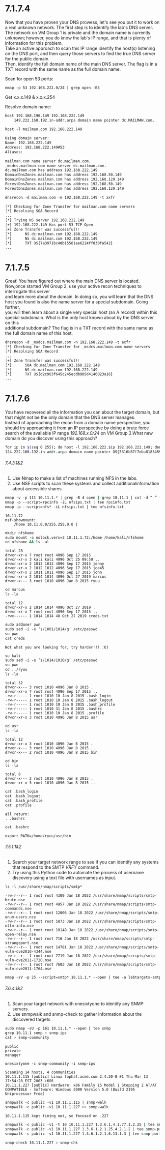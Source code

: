 
# 7.1.7.4
Now that you have proven your DNS prowess, let's see you put it to work on a real unknown network. The first step is to identify the lab's DNS server.  
The network on VM Group 1 is private and the domain name is currently unknown; however, you do know the lab's IP range, and that is plenty of information for this problem.  
Take an active approach to scan this IP range identify the host(s) listening on the DNS port, and then query those servers to find the true DNS server for the public domain.  
Then, identify the full domain name of the main DNS server. The flag is in a TXT record with the same name as the full domain name.

Scan for open 53 ports:
```bash
nmap -p 53 192.168.222.0/24 | grep open -B5
```

Get x.x.x.149 & x.x.x.254

Resolve domain name:
```bash
host 192.168.196.149 192.168.222.149  
	149.222.168.192.in-addr.arpa domain name pointer dc.MAILMAN.com.
```

```bash
host -l mailman.com 192.168.222.149  
  
Using domain server:  
Name: 192.168.222.149  
Address: 192.168.222.149#53  
Aliases:   
  
mailman.com name server dc.mailman.com.  
_msdcs.mailman.com name server dc.mailman.com.  
dc.mailman.com has address 192.168.222.149  
DomainDnsZones.mailman.com has address 192.168.50.149  
DomainDnsZones.mailman.com has address 192.168.120.149  
ForestDnsZones.mailman.com has address 192.168.50.149  
ForestDnsZones.mailman.com has address 192.168.120.149
```

```bash
dnsrecon -d mailman.com -n 192.168.222.149 -t axfr  
  
[*] Checking for Zone Transfer for mailman.com name servers  
[*] Resolving SOA Record  
...
[*] Trying NS server 192.168.222.149  
[+] 192.168.222.149 Has port 53 TCP Open  
[+] Zone Transfer was successful!!  
[*]      NS dc.mailman.com 192.168.222.149  
[*]      NS dc.mailman.com 192.168.222.149  
[*]      TXT OS{7a3971bc48b15581ae6224ff830fa542}  
...
```


# 7.1.7.5
Great! You have figured out where the main DNS server is located. Now,once started VM Group 2, use your active recon techniques to interrogate this server  
and learn more about the domain. In doing so, you will learn that the DNS host you found is also the name server for a special subdomain. Going further,  
you will then learn about a single very special host (an A record) within this special subdomain. What is the only host known about by the DNS server on this  
additional subdomain? The flag is in a TXT record with the same name as the full domain name of this host.

```bash
dnsrecon -d _msdcs.mailman.com -n 192.168.222.149 -t axfr  
[*] Checking for Zone Transfer for _msdcs.mailman.com name servers  
[*] Resolving SOA Record  
...  
[+] Zone Transfer was successful!!  
[*]      SOA dc.mailman.com 192.168.222.149  
[*]      NS dc.mailman.com 192.168.222.149  
[*]      TXT OS{d2c903f645c245ecdb985d4146023a16}
...
```


# 7.1.7.6
You have recovered all the information you can about the target domain, but that might not be the only domain that the DNS server manages.  
Instead of approaching the recon from a domain name perspective, you should try approaching it from an IP perspective by doing a brute force  
search of the available IP range _192.168.x.0/24_ on VM Group 3.What new domain do you discover using this approach?

```bash
for ip in $(seq 0 255); do host -l 192.168.222.$ip 192.168.222.149; done | grep OS  
124.222.168.192.in-addr.arpa domain name pointer OS{5316b87f7eba818345990ed723821dce}.
```


###### 7.4.3.1&2
1. Use Nmap to make a list of machines running NFS in the labs.  
2. Use NSE scripts to scan these systems and collect additionalinformation about accessible shares.

```bash
nmap -v -p 111 10.11.1.* | grep -B 4 open | grep 10.11.1 | cut -d “ ” -f5 > nfsips.txt  
nmap -p --script=rpcinfo -iL nfsips.txt | tee rpcinfo.txt  
nmap -p --script=nfs* -iL nfsips.txt | tee nfsinfo.txt
```
	10.11.72
	nsf-showmount:
		/home 10.11.0.0/255.255.0.0 |


```bash
mkdir nfshome  
sudo mount -o nolock,vers=3 10.11.1.72:/home /home/kali/nfshome  
cd nfshome && ls -al
```
	total 28  
	drwxr-xr-x 7 root root 4096 Sep 17 2015 .  
	drwxr-xr-x 3 kali kali 4096 Oct 25 09:50 ..  
	drwxr-xr-x 2 1013 1013 4096 Sep 17 2015 jenny  
	drwxr-xr-x 2 1012 1012 4096 Sep 17 2015 joe45  
	drwxr-xr-x 2 1011 1011 4096 Sep 17 2015 john  
	drwxr-xr-x 2 1014 1014 4096 Oct 27 2019 marcus  
	drwxr-x--- 3 root 1010 4096 Jan 8 2015 ryuu  

  
```bash
cd marcus  
ls -la
```
	total 12  
	drwxr-xr-x 2 1014 1014 4096 Oct 27 2019 .  
	drwxr-xr-x 7 root root 4096 Sep 17 2015 ..  
	-rwx------ 1 1014 1014 48 Oct 27 2019 creds.txt  
 
  
```bash
sudo adduser pwn  
sudo sed -i -e ‘s/1001/1014/g’ /etc/passwd  
su pwn  
cat creds
```
	Not what you are looking for, try harder!!! :O)  


```bash
su kali  
sudo sed -i -e ‘s/1014/1010/g’ /etc/passwd  
su pwn  
cd ../ryuu  
ls -la
```
	total 32  
	drwxr-x--- 3 root 1010 4096 Jan 8 2015 .  
	drwxr-xr-x 7 root root 4096 Sep 17 2015 ..  
	-rw-r----- 1 root 1010 10 Jan 8 2015 .bash_login  
	-rw-r----- 1 root 1010 10 Jan 8 2015 .bash_logout  
	-rw-r----- 1 root 1010 10 Jan 8 2015 .bash_profile  
	-rw-r----- 1 root 1010 31 Jan 8 2015 .bashrc  
	-rw-r----- 1 root 1010 10 Jan 8 2015 .profile  
	drwxr-xr-x 3 root 1010 4096 Jan 8 2015 usr  


```bash
cd usr  
ls -la
```
	total 12  
	drwxr-xr-x 3 root 1010 4096 Jan 8 2015 .  
	drwxr-x--- 3 root 1010 4096 Jan 8 2015 ..  
	drwxr-x--- 2 root 1010 4096 Jan 8 2015 bin  


```bash
cd bin  
ls -la
```
	total 8  
	drwxr-x--- 2 root 1010 4096 Jan 8 2015 .  
	drwxr-xr-x 3 root 1010 4096 Jan 8 2015 ..  


```bash
cat .bash_login  
cat .bash_logout  
cat .bash_profile  
cat .profile  
```
	all return:  
	. .bashrc  


```bash
cat .bashrc
```
	export PATH=/home/ryuu/usr/bin



###### 7.5.1.1&2
1. Search your target network range to see if you can identify any systems that respond to the SMTP _VRFY_ command.  
2. Try using this Python code to automate the process of username discovery using a text file with usernames as input.  

```bash
ls -l /usr/share/nmap/scripts/smtp*
```
	-rw-r--r-- 1 root root 4309 Jan 18 2022 /usr/share/nmap/scripts/smtp-brute.nse  
	-rw-r--r-- 1 root root 4957 Jan 18 2022 /usr/share/nmap/scripts/smtp-commands.nse  
	-rw-r--r-- 1 root root 12006 Jan 18 2022 /usr/share/nmap/scripts/smtp-enum-users.nse  
	-rw-r--r-- 1 root root 5873 Jan 18 2022 /usr/share/nmap/scripts/smtp-ntlm-info.nse  
	-rw-r--r-- 1 root root 10148 Jan 18 2022 /usr/share/nmap/scripts/smtp-open-relay.nse  
	-rw-r--r-- 1 root root 716 Jan 18 2022 /usr/share/nmap/scripts/smtp-strangeport.nse  
	-rw-r--r-- 1 root root 14781 Jan 18 2022 /usr/share/nmap/scripts/smtp-vuln-cve2010-4344.nse  
	-rw-r--r-- 1 root root 7719 Jan 18 2022 /usr/share/nmap/scripts/smtp-vuln-cve2011-1720.nse  
	-rw-r--r-- 1 root root 7603 Jan 18 2022 /usr/share/nmap/scripts/smtp-vuln-cve2011-1764.nse  


```bash
nmap -sV -p 25 --script=smtp* 10.11.1.* --open | tee -a labtargets-smtp
```


###### 7.6.4.1&2
1. Scan your target network with onesixtyone to identify any SNMP servers.  
2. Use snmpwalk and snmp-check to gather information about the discovered targets.  


```bash
sudo nmap -sU -p 161 10.11.1.* --open | tee snmp  
grep 10.11.1 snmp > snmp-ips  
cat > snmp-community  
```
	public  
	private  
	manager


```bash
onesixtyone -c snmp-community -i snmp-ips
```
	Scanning 14 hosts, 4 communities  
	10.11.1.115 [public] Linux tophat.acme.com 2.4.20-8 #1 Thu Mar 13 17:54:28 EST 2003 i686  
	10.11.1.227 [public] Hardware: x86 Family 15 Model 1 Stepping 2 AT/AT COMPATIBLE - Software: Windows 2000 Version 5.0 (Build 2195 Uniprocessor Free)  


```bash
snmpwalk -c public -v1 10.11.1.115 | snmp-walk  
snmpwalk -c public -v1 10.11.1.227 >> snmp-walk
```
	10.11.1.115 kept timing out, so focused on .227  


```bash
snmpwalk -c public -v1 -t 10 10.11.1.227 1.3.6.1.4.1.77.1.2.25 | tee snmp-users  
snmpwalk -c public -v1 10.11.1.227 1.3.6.1.2.1.25.4.2.1.2 | tee snmp-procs  
snmpwalk -c public -v1 10.11.1.227 1.3.6.1.2.1.6.13.1.3 | tee snmp-ports
```


```bash
snmp-check 10.11.1.227 > snmp-chk
```